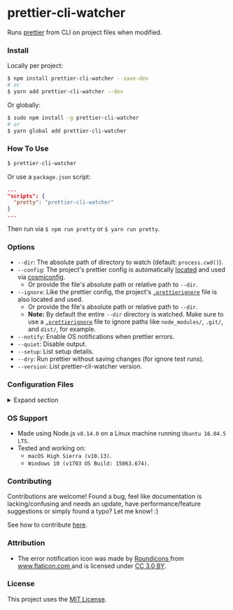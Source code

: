 # prettier-cli-watcher

Runs [prettier](https://github.com/prettier/prettier) from CLI on project files when modified.

<!-- <img src="/src/assets/img/example-output.png" width="65%"> -->

<a name="install"></a>

### Install

Locally per project:

```sh
$ npm install prettier-cli-watcher --save-dev
# or
$ yarn add prettier-cli-watcher --dev
```

Or globally:

```sh
$ sudo npm install -g prettier-cli-watcher
# or
$ yarn global add prettier-cli-watcher
```

<a name="how-to-use"></a>

### How To Use

```sh
$ prettier-cli-watcher
```

Or use a `package.json` script:

```json
...
"scripts": {
  "pretty": "prettier-cli-watcher"
}
...
```

Then run via `$ npm run pretty` or `$ yarn run pretty`.

<a name="options"></a>

### Options

- `--dir`: The absolute path of directory to watch (default: `process.cwd()`).
- `--config`: The project's prettier config is automatically [located](#configfiles) and used via [cosmiconfig](https://github.com/davidtheclark/cosmiconfig).
  - Or provide the file's absolute path or relative path to `--dir`.
- `--ignore`: Like the prettier config, the project's [`.prettierignore`](https://prettier.io/docs/en/ignore.html#ignoring-files) file is also located and used.
  - Or provide the file's absolute path or relative path to `--dir`.
  - **Note:** By default the entire `--dir` directory is watched. Make sure to use a [`.prettierignore`](https://prettier.io/docs/en/ignore.html#ignoring-files) file to ignore paths like `node_modules/`, `.git/`, and `dist/`, for example.
- `--notify`: Enable OS notifications when prettier errors.
- `--quiet`: Disable output.
- `--setup`: List setup details.
- `--dry`: Run prettier without saving changes (for ignore test runs).
- `--version`: List prettier-cli-watcher version.
<!-- - `--dtime`: Deflection time in milliseconds (default: `500`). -->

<!-- - `--watcher`: File watcher to use (default: [`chokidar`](https://github.com/paulmillr/chokidar), or [`hound`](https://github.com/gforceg/node-hound)). -->

<a name="configfiles"></a>

### Configuration Files

<details><summary>Expand section</summary>

<br>

[cosmiconfig](https://github.com/davidtheclark/cosmiconfig) is used to locate the project's prettier configuration file if one is not explicitly provided. Going from top to bottom, the following places are searched until a prettier configuration file is found. If one is not found the default prettier settings are used.

```
[
  'package.json',
  '.prettierrc',
  'configs/.prettierrc',
  '.prettierrc.json',
  'configs/.prettierrc.json',
  '.prettierrc.yaml',
  'configs/.prettierrc.yaml',
  '.prettierrc.yml',
  'configs/.prettierrc.yml',
  '.prettierrc.js',
  'configs/.prettierrc.js',
  'prettier.config.js',
  'configs/prettier.config.json',
  'configs/prettier.config.js',
  '.prettierrc.toml',
  'configs/.prettierrc.toml'
]
```

Likewise, the project's [`.prettierignore`](https://prettier.io/docs/en/ignore.html#ignoring-files) is looked for at the following locations. By default the entire `--dir` directory is watched so ensure to use a [`.prettierignore`](https://prettier.io/docs/en/ignore.html#ignoring-files) file to ignore paths like `node_modules/`, `.git/`, and `dist/`, for example.

```
[
  '.prettierignore',
  'configs/.prettierignore',
  'configs/prettierignore'
]
```

</details>

<a name="os-support"></a>

### OS Support

- Made using Node.js `v8.14.0` on a Linux machine running `Ubuntu 16.04.5 LTS`.
- Tested and working on:
  - `macOS High Sierra (v10.13)`.
  - `Windows 10 (v1703 OS Build: 15063.674)`.

<a name="contributing"></a>

### Contributing

Contributions are welcome! Found a bug, feel like documentation is lacking/confusing and needs an update, have performance/feature suggestions or simply found a typo? Let me know! :)

See how to contribute [here](/CONTRIBUTING.md).

<a name="attribution"></a>

### Attribution

- <div>
    The error notification icon was made by
    <a href="https://www.flaticon.com/authors/roundicons" title="Roundicons">
      Roundicons
    </a>
    from
    <a href="https://www.flaticon.com/" title="Flaticon">
      www.flaticon.com
    </a>
    and is licensed under
    <a href="http://creativecommons.org/licenses/by/3.0/" title="Creative Commons BY 3.0" target="_blank">
      CC 3.0 BY</a>.
  </div>

<a name="license"></a>

### License

This project uses the [MIT License](/LICENSE.txt).
